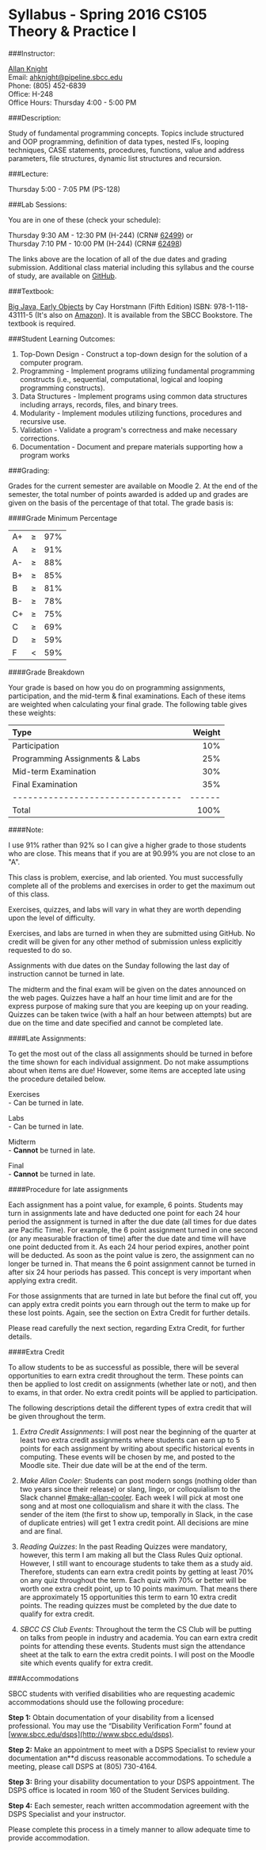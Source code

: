# Syllabus - Spring 2016 CS105 Theory & Practice I

###Instructor:

[Allan Knight](https://www.linkedin.com/in/allanknight)  
Email: [ahknight@pipeline.sbcc.edu](mailto:ahknight@pipeline.sbcc.edu)  
Phone: (805) 452-6839  
Office: H-248  
Office Hours: Thursday 4:00 - 5:00 PM

###Description:  

Study of fundamental programming concepts. Topics include structured and OOP programming, definition of data types, nested IFs, looping techniques, CASE statements, procedures, functions, value and address parameters, file structures, dynamic list structures and recursion.

###Lecture:

Thursday 5:00 - 7:05 PM (PS-128)

###Lab Sessions:

You are in one of these (check your schedule):

Thursday 9:30 AM - 12:30 PM (H-244) (CRN# [62499](http://moodle2.sbcc.edu/course/view.php?id=49164)) or  
Thursday 7:10 PM - 10:00 PM (H-244) (CRN# [62498](http://moodle2.sbcc.edu/course/view.php?id=49163)) 

The links above are the location of all of the due dates and grading submission. Additional class material including this syllabus and the course of study, are available on [GitHub](https://github.com/sbcc-cs105-spring2016).

###Textbook: 

[Big Java, Early Objects](http://www.sbccbooks.com/textbook_express/get_txtexpress.asp?remote=1&ref=2023&student=&term=Spring%202016&dept=CS&course=105&section=62498&getbooks=display+books) by Cay Horstmann (Fifth Edition) ISBN: 978-1-118-43111-5 (It's also on [Amazon](http://www.amazon.com/Big-Java-Cay-S-Horstmann/dp/1118431111/)). It is available from the SBCC Bookstore. The textbook is required.

###Student Learning Outcomes:

1. Top-Down Design - Construct a top-down design for the solution of a computer program.
2. Programming - Implement programs utilizing fundamental programming constructs (i.e., sequential, computational, logical and looping programming constructs).
3. Data Structures - Implement programs using common data structures including arrays, records, files, and binary trees.
4. Modularity - Implement modules utilizing functions, procedures and recursive use.
5. Validation - Validate a program's correctness and make necessary corrections.
6. Documentation - Document and prepare materials supporting how a program works

###Grading:

Grades for the current semester are available on Moodle 2. At the end of the semester, the total number of points awarded is added up and grades are given on the basis of the percentage of that total. The grade basis is:

####Grade
Minimum Percentage

|   |   |   |
|:--|:-:|--:| 
|A+ | ≥ |97%|  
|A  | ≥ |91%|
|A- | ≥ |88%|
|B+ | ≥ |85%| 
|B  | ≥ |81%|
|B- | ≥ |78%|
|C+ | ≥ |75%|
|C  | ≥ |69%|
|D  | ≥ |59%|
|F  | < |59%|

####Grade Breakdown

Your grade is based on how you do on programming assignments, participation, and the mid-term & final examinations. Each of these items are weighted when calculating your final grade. The following table gives these weights:

|Type                             |Weight|
|:--------------------------------|-----:|
| Participation                   |  10% |
| Programming Assignments & Labs  |  25% |
| Mid-term Examination            |  30% |
| Final Examination               |  35% |
|---------------------------------|------|
|Total                            | 100% | 

####Note:

I use 91% rather than 92% so I can give a higher grade to those students who are close. This means that if you are at 90.99% you are not close to an "A".

This class is problem, exercise, and lab oriented. You must successfully complete all of the problems and exercises in order to get the maximum out of this class.

Exercises, quizzes, and labs will vary in what they are worth depending upon the level of difficulty.

Exercises, and labs are turned in when they are submitted using GitHub. No credit will be given for any other method of submission unless explicitly requested to do so.

Assignments with due dates on the Sunday following the last day of instruction cannot be turned in late.

The midterm and the final exam will be given on the dates announced on the web pages.
Quizzes have a half an hour time limit and are for the express purpose of making sure that you are keeping up on your reading. Quizzes can be taken twice (with a half an hour between attempts) but are due on the time and date specified and cannot be completed late.

####Late Assignments:

To get the most out of the class all assignments should be turned in before the time shown for each individual assignment. Do not make assumptions about when items are due! However, some items are accepted late using the procedure detailed below.

Exercises  
	-  Can be turned in late.

Labs  
	-  Can be turned in late.

Midterm  
	-  **Cannot** be turned in late.

Final  
	-  **Cannot** be turned in late.

####Procedure for late assignments

Each assignment has a point value, for example, 6 points. Students may turn in assignments late and have deducted one point for each 24 hour period the assignment is turned in after the due date (all times for due dates are Pacific Time). For example, the 6 point assignment turned in one second (or any measurable fraction of time) after the due date and time will have one point deducted from it. As each 24 hour period expires, another point will be deducted. As soon as the point value is zero, the assignment can no longer be turned in. That means the 6 point assignment cannot be turned in after six 24 hour periods has passed. This concept is very important when applying extra credit. 

For those assignments that are turned in late but before the final cut off, you can apply extra credit points you earn through out the term to make up for these lost points. Again, see the section on Extra Credit for further details.

Please read carefully the next section, regarding Extra Credit, for further details.

####Extra Credit

To allow students to be as successful as possible, there will be several opportunities to earn extra credit throughout the term. These points can then be applied to lost credit on assignments (whether late or not), and then to exams, in that order. No extra credit points will be applied to participation.

The following descriptions detail the different types of extra credit that will be given throughout the term.

1. _Extra Credit Assignments_: I will post near the beginning of the quarter at least two extra credit assignments where students can earn up to 5 points for each assignment by writing about specific historical events in computing. These events will be chosen by me, and posted to the Moodle site. Their due date will be at the end of the term.

2. _Make Allan Cooler_: Students can post modern songs (nothing older than two years since their release) or slang, lingo, or colloquialism to the Slack channel [#make-allan-cooler](https://sbcc-cs105-s2016.slack.com/archives/make-allan-cooler). Each week I will pick at most one song and at most one colloquialism and share it with the class. The sender of the item (the first to show up, temporally in Slack, in the case of duplicate entries) will get 1 extra credit point. All decisions are mine and are final.

3. _Reading Quizzes_: In the past Reading Quizzes were mandatory, however, this term I am making all but the Class Rules Quiz optional. However, I still want to encourage students to take them as a study aid. Therefore, students can earn extra credit points by getting at least 70% on any quiz throughout the term. Each quiz with 70% or better will be worth one extra credit point, up to 10 points maximum. That means there are approximately 15 opportunities this term to earn 10 extra credit points. The reading quizzes must be completed by the due date to qualify for extra credit.

4. _SBCC CS Club Events_: Throughout the term the CS Club will be putting on talks from people in industry and academia. You can earn extra credit points for attending these events. Students must sign the attendance sheet at the talk to earn the extra credit points. I will post on the Moodle site which events qualify for extra credit.

###Accommodations

SBCC students with verified disabilities who are requesting academic accommodations should use the following procedure:

**Step 1:** Obtain documentation of your disability from a licensed professional. You may use the “Disability Verification Form” found at [www.sbcc.edu/dsps](http://www.sbcc.edu/dsps).

**Step 2:** Make an appointment to meet with a DSPS Specialist to review your documentation an**d discuss reasonable accommodations. To schedule a meeting, please call DSPS at (805) 730-4164.

**Step 3:** Bring your disability documentation to your DSPS appointment. The DSPS office is located in room 160 of the Student Services building.

**Step 4:** Each semester, reach written accommodation agreement with the DSPS Specialist and your instructor.

Please complete this process in a timely manner to allow adequate time to provide accommodation.
